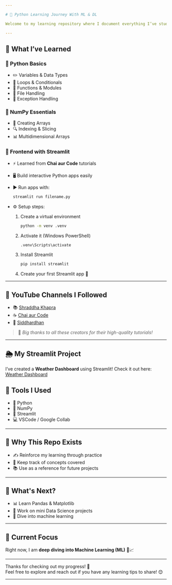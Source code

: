 ```yaml
---

# 🐍 Python Learning Journey With ML & DL

Welcome to my learning repository where I document everything I’ve studied about **Python**, **NumPy**, and now **Streamlit** via 📺 YouTube tutorials!

---
```


## 📘 What I’ve Learned

### 🐍 Python Basics
* ✏️ Variables & Data Types  
* 🔁 Loops & Conditionals  
* 🧮 Functions & Modules  
* 📁 File Handling  
* 🛑 Exception Handling  

### 🔢 NumPy Essentials
* 📐 Creating Arrays  
* 🔍 Indexing & Slicing  
* 📊 Multidimensional Arrays  

### 🎨 Frontend with Streamlit
* ⚡ Learned from **Chai aur Code** tutorials  
* 🖥️ Build interactive Python apps easily  
* ▶️ Run apps with:
  ```bash
  streamlit run filename.py
  ```

* ⚙️ Setup steps:

  1. Create a virtual environment

     ```bash
     python -m venv .venv
     ```
  2. Activate it (Windows PowerShell)

     ```bash
     .venv\Scripts\activate
     ```
  3. Install Streamlit

     ```bash
     pip install streamlit
     ```
  4. Create your first Streamlit app 🚀

---

## 🎥 YouTube Channels I Followed

* 📚 [Shraddha Khapra](https://youtube.com/@shradhakd?feature=shared)
* ☕ [Chai aur Code](https://youtube.com/@chaiaurcode?feature=shared)
* 🎯 [Siddhardhan](https://youtube.com/@siddhardhan?feature=shared)

> 📝 *Big thanks to all these creators for their high-quality tutorials!*

---

## 🌦️ **My Streamlit Project**  
I’ve created a **Weather Dashboard** using Streamlit! Check it out here: [Weather Dashboard](https://weatherst.streamlit.app/)


## 🧰 Tools I Used

* 🐍 Python  
* 🔢 NumPy  
* 🎨 Streamlit  
* 💻 VSCode / Google Collab 

---

## 🚀 Why This Repo Exists

* ✍️ Reinforce my learning through practice  
* 📒 Keep track of concepts covered  
* 📚 Use as a reference for future projects  

---

## 🔮 What's Next?

* 📊 Learn Pandas & Matplotlib  
* 🧠 Work on mini Data Science projects  
* 🤖 Dive into machine learning  

---

## 🌟 Current Focus

Right now, I am **deep diving into Machine Learning (ML)** 🤖📈

---

Thanks for checking out my progress! 💪  
Feel free to explore and reach out if you have any learning tips to share! 😊

---
